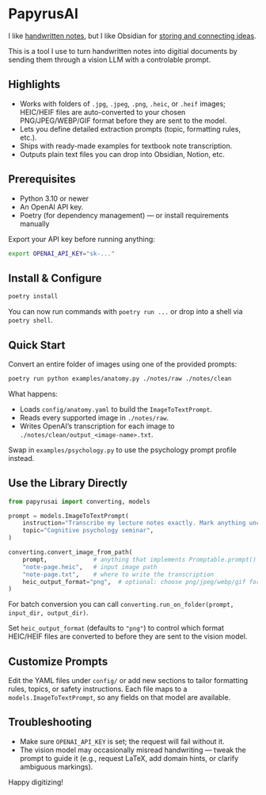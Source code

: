 # PapyrusAI

I like [handwritten notes](https://wianstipp.com/100-books), but I like Obsidian for [storing and connecting ideas](https://www.youtube.com/watch?v=hSTy_BInQs8).

This is a tool I use to turn handwritten notes into digitial documents by sending them through a vision LLM with a controlable prompt.

## Highlights
- Works with folders of `.jpg`, `.jpeg`, `.png`, `.heic`, or `.heif` images; HEIC/HEIF files are auto-converted to your chosen PNG/JPEG/WEBP/GIF format before they are sent to the model.
- Lets you define detailed extraction prompts (topic, formatting rules, etc.).
- Ships with ready-made examples for textbook note transcription.
- Outputs plain text files you can drop into Obsidian, Notion, etc.

## Prerequisites
- Python 3.10 or newer
- An OpenAI API key.
- Poetry (for dependency management) — or install requirements manually

Export your API key before running anything:

```bash
export OPENAI_API_KEY="sk-..."
```

## Install & Configure

```bash
poetry install
```

You can now run commands with `poetry run ...` or drop into a shell via `poetry shell`.

## Quick Start

Convert an entire folder of images using one of the provided prompts:

```bash
poetry run python examples/anatomy.py ./notes/raw ./notes/clean
```

What happens:
- Loads `config/anatomy.yaml` to build the `ImageToTextPrompt`.
- Reads every supported image in `./notes/raw`.
- Writes OpenAI’s transcription for each image to `./notes/clean/output_<image-name>.txt`.

Swap in `examples/psychology.py` to use the psychology prompt profile instead.

## Use the Library Directly

```python
from papyrusai import converting, models

prompt = models.ImageToTextPrompt(
    instruction="Transcribe my lecture notes exactly. Mark anything unclear as [missing-information].",
    topic="Cognitive psychology seminar",
)

converting.convert_image_from_path(
    prompt,             # anything that implements Promptable.prompt()
    "note-page.heic",   # input image path
    "note-page.txt",    # where to write the transcription
    heic_output_format="png",  # optional: choose png/jpeg/webp/gif for HEIC sources
)
```

For batch conversion you can call `converting.run_on_folder(prompt, input_dir, output_dir)`.

Set `heic_output_format` (defaults to `"png"`) to control which format HEIC/HEIF files are converted to before they are sent to the vision model.

## Customize Prompts

Edit the YAML files under `config/` or add new sections to tailor formatting rules, topics, or safety instructions. Each file maps to a `models.ImageToTextPrompt`, so any fields on that model are available.

## Troubleshooting
- Make sure `OPENAI_API_KEY` is set; the request will fail without it.
- The vision model may occasionally misread handwriting — tweak the prompt to guide it (e.g., request LaTeX, add domain hints, or clarify ambiguous markings).

Happy digitizing!
